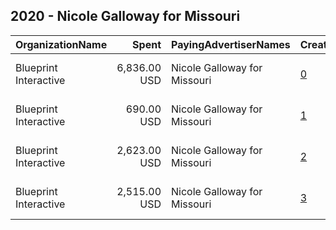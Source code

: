 ## 2020 - Nicole Galloway for Missouri 
|OrganizationName|Spent|PayingAdvertiserNames|CreativeUrls|Impressions|Genders|AgeBrackets|CountryCodes|BillingAddresses|CandidateBallotInformation|
|:---|---:|:---|:---|---:|:---|:---|:---|:---|:---|
|Blueprint Interactive|6,836.00 USD|Nicole Galloway for Missouri|[0](https://www.snap.com/political-ads/asset/a653b0b3f912aeb265941fa8f93c42b32fcb17f19ddffbff524b56c836241692?mediaType=mp4)|1,519,432|FEMALE|18-29|united states|"1730 Rhode Island Ave NW Suite 1014,Washington,20036,US"|Nicole Galloway|
|Blueprint Interactive|690.00 USD|Nicole Galloway for Missouri|[1](https://www.snap.com/political-ads/asset/b3dbd3fe31cc689fd00e562502059c4c8c988c56f711fb89508f6539405e3a8c?mediaType=mp4)|172,355|FEMALE|18-29|united states|"1730 Rhode Island Ave NW Suite 1014,Washington,20036,US"|Nicole Galloway|
|Blueprint Interactive|2,623.00 USD|Nicole Galloway for Missouri|[2](https://www.snap.com/political-ads/asset/558b991a054604691bea2d2580d9f7b99ba511c00bbc39ee20c5a806fc1d8564?mediaType=mp4)|645,873|FEMALE|18-29|united states|"1730 Rhode Island Ave NW Suite 1014,Washington,20036,US"|Nicole Galloway|
|Blueprint Interactive|2,515.00 USD|Nicole Galloway for Missouri|[3](https://www.snap.com/political-ads/asset/13658179427f4a3c9ebfa2df95f3ca4f0c22871c49eb613d0598699e882f6f09?mediaType=mp4)|631,157|FEMALE|18-29|united states|"1730 Rhode Island Ave NW Suite 1014,Washington,20036,US"|Nicole Galloway|
